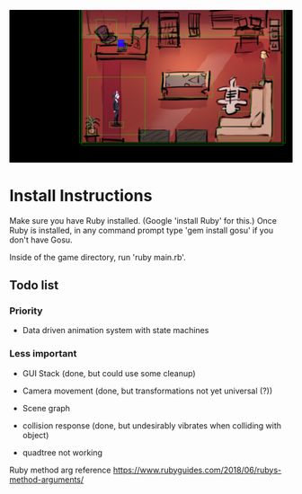 ![Preview](/preview.PNG)

# Install Instructions

Make sure you have Ruby installed. (Google 'install Ruby' for this.) Once Ruby is installed, in any command prompt type 'gem install gosu' if you don't have Gosu.

Inside of the game directory, run 'ruby main.rb'.

## Todo list

### Priority

- Data driven animation system with state machines

### Less important

- GUI Stack (done, but could use some cleanup)
- Camera movement (done, but transformations not yet universal (?))
- Scene graph
- collision response (done, but undesirably vibrates when colliding with object)

- quadtree not working

Ruby method arg reference https://www.rubyguides.com/2018/06/rubys-method-arguments/
